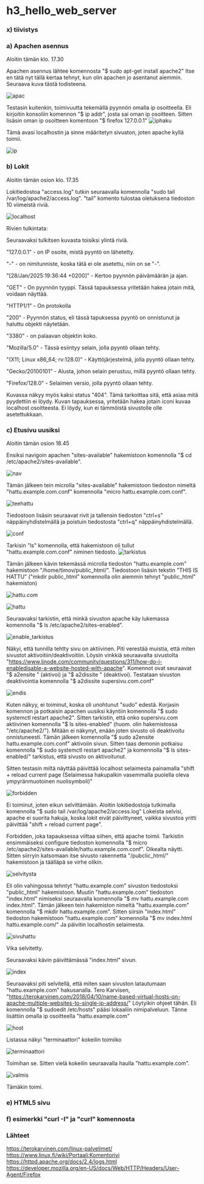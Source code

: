 # h3_hello_web_server

### x) tiivistys

### a) Apachen asennus
Aloitin tämän klo. 17.30

Apachen asennus lähtee komennosta "$ sudo apt-get install apache2" Itse en tätä nyt tällä kertaa tehnyt, kun olin apachen jo asentanut aiemmin. Seuraava kuva tästä todisteena.

![apac](images/apache.png)

Testasin kuitenkin, toimivuutta tekemällä pyynnön omalla ip osoitteella. Eli kirjoitin konsoliin komennon "$ ip addr", josta sai oman ip osoitteen. Sitten lisäsin oman ip osoitteen komentoon "$ firefox 127.0.0.1"
![iphaku](images/h3_iphaku.png)

Tämä avasi localhostin ja sinne määritetyn sivuston, joten apache kyllä toimii.

![ip](images/h3_ip.png)


### b) Lokit
Aloitin tämän osion klo. 17.35

Lokitiedostoa "access.log" tutkin seuraavalla komennolla "sudo tail /var/log/apache2/access.log". "tail" komento tulostaa oletuksena tiedoston 10 viimeistä riviä.

![localhost](images/lokit1.png)

Rivien tulkintata:

  Seuraavaksi tulkitsen kuvasta toisiksi ylintä riviä.

  "127.0.0.1" - on IP osoite, mistä pyyntö on lähetetty.
  
  "-" - on nimitunniste, koska tätä ei ole asetettu, niin on se "-".
  
  "[28/Jan/2025:19:36:44 +0200]" - Kertoo pyynnön päivämäärän ja ajan.
  
  "GET" - On pyynnön tyyppi. Tässä tapauksessa yritetään hakea jotain mitä, voidaan näyttää.

  "HTTP1/1" - On protokolla
  
  "200" - Pyynnön status, eli tässä tapuksessa pyyntö on onnistunut ja haluttu objekti näytetään.

  "3380" - on palaavan objektin koko.

  "Mozilla/5.0" - Tässä esiintyy selain, jolla pyyntö ollaan tehty.
  
  "(X11; Linux x86_64; rv:128.0)" - Käyttöjärjestelmä, jolla pyyntö ollaan tehty.
  
  "Gecko/20100101" - Alusta, johon selain perustuu, millä pyyntö ollaan tehty.
  
  "Firefox/128.0" - Selaimen versio, jolla pyyntö ollaan tehty.

  Kuvassa näkyy myös kaksi status "404". Tämä tarkoittaa sitä, että asiaa mitä pyydettiin ei löydy. Kuvan tapauksessa, yritetään hakea jotain iconi kuvaa localhost osoitteesta. Ei löydy, kun ei tämmöistä sivustolle olle asetettukkaan.
  
### c) Etusivu uusiksi

Aloitin tämän osion 18.45

Ensiksi navigoin apachen "sites-available" hakemistoon komennolla "$ cd /etc/apache2/sites-available".

![nav](images/nav_apa.png)

Tämän jälkeen tein microlla "sites-available" hakemistoon tiedoston nimeltä "hattu.example.com.conf" komennolla "micro hattu.example.com.conf".

![teehattu](images/tee_hattu_conf.png)

Tiedostoon lisäsin seuraavat rivit ja tallensin tiedoston "ctrl+s" näppäinyhdistelmällä ja poistuin tiedostosta "ctrl+q" näppäinyhdistelmällä.

![conf](images/hattu_conf.png)

Tarkisin "ls" komennolla, että hakemistoon oli tullut "hattu.example.com.conf" niminen tiedosto.
![tarkistus](images/tarkistus.png)

Tämän jälkeen kävin tekemässä microlla tiedoston "hattu.example.com" hakemistoon "/home/timov/public_html/". Tiedostoon lisäsin tekstin "THIS IS HATTU" ("mkdir public_html" komennolla olin aiemmin tehnyt "public_html" hakemiston)

![hattu.com](images/hattu.com.png)

![hattu](images/thisishattu.png)

Seuraavaksi tarkistin, että minkä sivuston apache käy lukemassa komennolla "$ ls /etc/apache2/sites-enabled".

![enable_tarkistus](images/h3_enable_tarkistus.png)

Näkyi, että tunnilla tehtty sivu on aktiivinen. Piti verestää muistia, että miten sivustot aktivoitiin/deaktivoitiin. Löysin vinkkiä seuraavalta sivustolta "https://www.linode.com/community/questions/311/how-do-i-enabledisable-a-website-hosted-with-apache". Komennot ovat seuraavat "$ a2ensite <sivu>" (aktivoi) ja "$ a2dissite <sivu>" (deaktivoi). Testataan sivuston deaktivointia komennolla "$ a2dissite supersivu.com.conf"

![endis](images/endis.png)

Kuten näkyy, ei toiminut, koska oli unohtunut "sudo" edestä. Korjasin komennon ja potkaisin apachen uusiksi käyntiin komennolla "$ sudo systemctl restart apache2". Sitten tarkistin, että onko supersivu.com aktiivinen komennolla "$ ls sites-enabled" (huom. olin hakemistossa "/etc/apache2/"). Mitään ei näkynyt, enään joten sivusto oli deaktivoitu onnistuneesti. Tämän jälkeen komennolla "$ sudo a2ensite hattu.example.com.conf" aktivoiin sivun. Sitten taas demonin potkaisu komennolla "$ sudo systemctl restart apache2" ja komennolla "$ ls sites-enabled/" tarkistus, että sivusto on aktivoitunut.

Sitten testasin miltä näyttää päivittää localhost selaimesta painamalla "shift + reload current page (Selaimessa hakupalkin vasemmalla puolella oleva ympyränmuotoinen nuolisymboli)"

![forbidden](images/h3_forbidden.png)

Ei toiminut, joten eikun selvittämään. Aloitin lokitiedostoja tutkimalla komennolla "$ sudo tail /var/log/apache2/access.log" Lokeista selvisi, apache ei suorita hakuja, koska lokit eivät päivittyneet, vaikka sivustoa yritti päivittää "shift + reload current page". 

Forbidden, joka tapauksessa viittaa siihen, että apache toimii. Tarkistin ensimmäiseksi configure tiedoston komennolla "$ micro /etc/apache2/sites-available/hattu.example.com.conf". Oikealta näytti. Sitten siirryin katsomaan itse sivusto rakennetta "/pubclic_html/" hakemistoon ja täälläpä se virhe olikin.

![selvitysta](images/h3_selvitys.png)

Eli olin vahingossa tehntyt "hattu.example.com" sivuston tiedostoksi "public_html" hakemistoon. Muutin "hattu.example.com" tiedoston "index.html" nimiseksi seuraavalla komennolla "$ mv hattu.example.com index.html". Tämän jälkeen tein hakemiston nimeltä "hattu.example.com" komennolla "$ mkdir hattu.example.com". Sitten siirsin "index.html" tiedoston hakemistoon "hattu.example.com" komennolla "$ mv index.html hattu.example.com/" Ja päivitin localhostin selaimesta.

![sivuhattu](images/h3_sivuhattu.png)

Vika selvitetty. 

Seuraavaksi kävin päivittämässä "index.html" sivun.

![index](images/h3_lisays.png)

Seuraavaksi piti selvitellä, että miten saan sivuston latautumaan "hattu.example.com" hakusanalla. Tero Karvisen, "https://terokarvinen.com/2018/04/10/name-based-virtual-hosts-on-apache-multiple-websites-to-single-ip-address/" Löytyikin ohjeet tähän. Eli komennolla "$ sudoedit /etc/hosts" pääsi lokaaliin nimipalveluun. Tänne lisättiin omalla ip osoitteella "hattu.example.com"

![host](images/h3_host.png)

Listassa näkyi "terminaattori" kokeilin toimiiko

![terminaattori](images/terminaattori.png)

Toimihan se. Sitten vielä kokeilin seuraavalla haulla "hattu.example.com".

![valmis](images/h3.valmis.png)

Tämäkin toimi.

### e) HTML5 sivu

### f) esimerkki "curl -I" ja "curl" komennosta

### Lähteet
https://terokarvinen.com/linux-palvelimet/
https://www.linux.fi/wiki/Portaali:Komentorivi
https://httpd.apache.org/docs/2.4/logs.html
https://developer.mozilla.org/en-US/docs/Web/HTTP/Headers/User-Agent/Firefox

